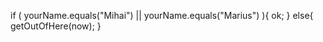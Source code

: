 if ( yourName.equals("Mihai") || yourName.equals("Marius") ){
    ok;
}
else{
    getOutOfHere(now);
}
